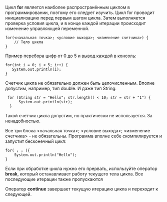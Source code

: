 Цикл **for** является наиболее распространённым циклом в программировании, поэтому его следует изучить. Цикл for проводит инициализацию перед первым шагом цикла. Затем выполняется проверка условия цикла, и в конце каждой итерации происходит изменение управляющей переменной.

```
for(<начальная точка>; <условие выхода>; <изменение счетчика>) {
	// Тело цикла
}
```

Пример перебора цифр от 0 до 5 и вывод каждой в консоль:
```
for(int i = 0; i < 5; i++) {
   System.out.println(i);
}
```

Счетчик цикла не обязательно должен быть целочисленным. Вполне допустим, например, тип double. И даже тип String:
```
 for (String str = "Hello"; str.length() < 10; str = str + "1") {
      System.out.println(str);
  }
```

Такой счетчик цикла допустим, но практически не используется. За ненадобностью.

Все три блока <начальная точка>; <условие выхода>; <изменение счетчика> - не обязательны. 
Программа вполне себе скомпилируется и запустит бесконечный цикл:

```
for( ; ; ){
    System.out.println("Hello");
}
```

Если при обработке цикла нужно его прервать, используйте оператор **break**, который останавливает работу текущего тела цикла.
Все последующие итерации также пропускаются

Оператор **continue** завершает текущую итерацию цикла и переходит к следующей. 
